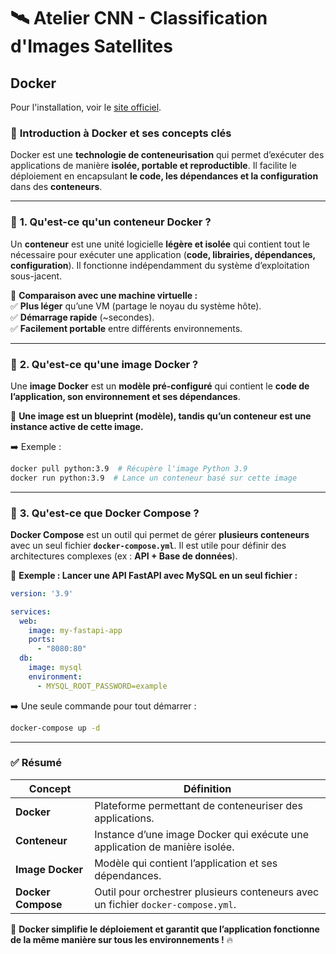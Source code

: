 # 🛰️ Atelier CNN - Classification d'Images Satellites  

## Docker
Pour l'installation, voir le [site officiel](https://www.docker.com/).

### 🐳 **Introduction à Docker et ses concepts clés**  

Docker est une **technologie de conteneurisation** qui permet d’exécuter des applications de manière **isolée, portable et reproductible**. Il facilite le déploiement en encapsulant **le code, les dépendances et la configuration** dans des **conteneurs**.

---

### 🔹 **1. Qu'est-ce qu'un conteneur Docker ?**  
Un **conteneur** est une unité logicielle **légère et isolée** qui contient tout le nécessaire pour exécuter une application (**code, librairies, dépendances, configuration**). Il fonctionne indépendamment du système d’exploitation sous-jacent.  

📌 **Comparaison avec une machine virtuelle :**  
✅ **Plus léger** qu’une VM (partage le noyau du système hôte).  
✅ **Démarrage rapide** (~secondes).  
✅ **Facilement portable** entre différents environnements.

---

### 🔹 **2. Qu'est-ce qu'une image Docker ?**  
Une **image Docker** est un **modèle pré-configuré** qui contient le **code de l’application, son environnement et ses dépendances**.  

📌 **Une image est un blueprint (modèle), tandis qu’un conteneur est une instance active de cette image.**  

➡️ Exemple :  
```bash
docker pull python:3.9  # Récupère l'image Python 3.9
docker run python:3.9  # Lance un conteneur basé sur cette image
```

---

### 🔹 **3. Qu'est-ce que Docker Compose ?**  
**Docker Compose** est un outil qui permet de gérer **plusieurs conteneurs** avec un seul fichier **`docker-compose.yml`**. Il est utile pour définir des architectures complexes (ex : **API + Base de données**).  

📌 **Exemple : Lancer une API FastAPI avec MySQL en un seul fichier :**
```yaml
version: '3.9'

services:
  web:
    image: my-fastapi-app
    ports:
      - "8080:80"
  db:
    image: mysql
    environment:
      - MYSQL_ROOT_PASSWORD=example
```
➡️ Une seule commande pour tout démarrer :
```bash
docker-compose up -d
```

---

### ✅ **Résumé**
| **Concept** | **Définition** |
|------------|--------------|
| **Docker** | Plateforme permettant de conteneuriser des applications. |
| **Conteneur** | Instance d’une image Docker qui exécute une application de manière isolée. |
| **Image Docker** | Modèle qui contient l’application et ses dépendances. |
| **Docker Compose** | Outil pour orchestrer plusieurs conteneurs avec un fichier `docker-compose.yml`. |

🚀 **Docker simplifie le déploiement et garantit que l’application fonctionne de la même manière sur tous les environnements !** 🔥



